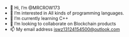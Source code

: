 - 👋 Hi, I’m @MRCROW173
- 👀 I’m interested in All kinds of programming languages. 
- 🌱 I’m currently learning C++
- 💞️ I’m looking to collaborate on Blockchain products 
- 📫 My email address iswz13124154500@outlook.com 


<!---
MRCROW173/MRCROW173 is a ✨ special ✨ repository because its `README.md` (this file) appears on your GitHub profile.
You can click the Preview link to take a look at your changes.
--->
 